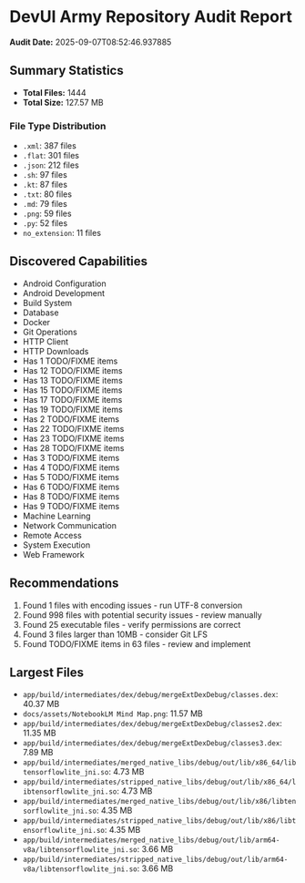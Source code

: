 <!-- Living Code Integration - Auto-generated symmetrical connections -->
<!-- This file is part of the SrirachaArmy Living Code Environment -->
<!-- Perfect symmetrical integration with all repository components -->

# DevUl Army Repository Audit Report

**Audit Date:** 2025-09-07T08:52:46.937885

## Summary Statistics

- **Total Files:** 1444
- **Total Size:** 127.57 MB

### File Type Distribution

- `.xml`: 387 files
- `.flat`: 301 files
- `.json`: 212 files
- `.sh`: 97 files
- `.kt`: 87 files
- `.txt`: 80 files
- `.md`: 79 files
- `.png`: 59 files
- `.py`: 52 files
- `no_extension`: 11 files

## Discovered Capabilities

- Android Configuration
- Android Development
- Build System
- Database
- Docker
- Git Operations
- HTTP Client
- HTTP Downloads
- Has 1 TODO/FIXME items
- Has 12 TODO/FIXME items
- Has 13 TODO/FIXME items
- Has 15 TODO/FIXME items
- Has 17 TODO/FIXME items
- Has 19 TODO/FIXME items
- Has 2 TODO/FIXME items
- Has 22 TODO/FIXME items
- Has 23 TODO/FIXME items
- Has 28 TODO/FIXME items
- Has 3 TODO/FIXME items
- Has 4 TODO/FIXME items
- Has 5 TODO/FIXME items
- Has 6 TODO/FIXME items
- Has 8 TODO/FIXME items
- Has 9 TODO/FIXME items
- Machine Learning
- Network Communication
- Remote Access
- System Execution
- Web Framework

## Recommendations

1. Found 1 files with encoding issues - run UTF-8 conversion
2. Found 998 files with potential security issues - review manually
3. Found 25 executable files - verify permissions are correct
4. Found 3 files larger than 10MB - consider Git LFS
5. Found TODO/FIXME items in 63 files - review and implement

## Largest Files

- `app/build/intermediates/dex/debug/mergeExtDexDebug/classes.dex`: 40.37 MB
- `docs/assets/NotebookLM Mind Map.png`: 11.57 MB
- `app/build/intermediates/dex/debug/mergeExtDexDebug/classes2.dex`: 11.35 MB
- `app/build/intermediates/dex/debug/mergeExtDexDebug/classes3.dex`: 7.89 MB
- `app/build/intermediates/merged_native_libs/debug/out/lib/x86_64/libtensorflowlite_jni.so`: 4.73 MB
- `app/build/intermediates/stripped_native_libs/debug/out/lib/x86_64/libtensorflowlite_jni.so`: 4.73 MB
- `app/build/intermediates/merged_native_libs/debug/out/lib/x86/libtensorflowlite_jni.so`: 4.35 MB
- `app/build/intermediates/stripped_native_libs/debug/out/lib/x86/libtensorflowlite_jni.so`: 4.35 MB
- `app/build/intermediates/merged_native_libs/debug/out/lib/arm64-v8a/libtensorflowlite_jni.so`: 3.66 MB
- `app/build/intermediates/stripped_native_libs/debug/out/lib/arm64-v8a/libtensorflowlite_jni.so`: 3.66 MB
